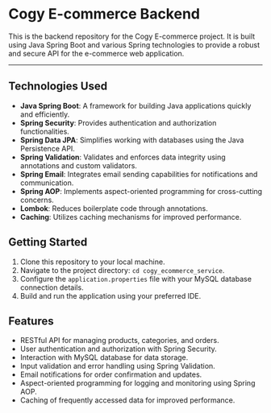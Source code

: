 # Cogy E-commerce Backend

This is the backend repository for the Cogy E-commerce project. It is built using Java Spring Boot and various Spring technologies to provide a robust and secure API for the e-commerce web application.
___
## Technologies Used

- **Java Spring Boot**: A framework for building Java applications quickly and efficiently.
- **Spring Security**: Provides authentication and authorization functionalities.
- **Spring Data JPA**: Simplifies working with databases using the Java Persistence API.
- **Spring Validation**: Validates and enforces data integrity using annotations and custom validators.
- **Spring Email**: Integrates email sending capabilities for notifications and communication.
- **Spring AOP**: Implements aspect-oriented programming for cross-cutting concerns.
- **Lombok**: Reduces boilerplate code through annotations.
- **Caching**: Utilizes caching mechanisms for improved performance.

## Getting Started

1. Clone this repository to your local machine.
2. Navigate to the project directory: `cd cogy_ecommerce_service`.
3. Configure the `application.properties` file with your MySQL database connection details.
4. Build and run the application using your preferred IDE.

## Features

- RESTful API for managing products, categories, and orders.
- User authentication and authorization with Spring Security.
- Interaction with MySQL database for data storage.
- Input validation and error handling using Spring Validation.
- Email notifications for order confirmation and updates.
- Aspect-oriented programming for logging and monitoring using Spring AOP.
- Caching of frequently accessed data for improved performance.


